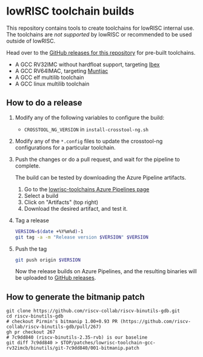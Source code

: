 lowRISC toolchain builds
========================

This repository contains tools to create toolchains for lowRISC internal
use. The toolchains are *not supported* by lowRISC or recommended to be
used outside of lowRISC.

Head over to the
[GitHub releases for this repository](https://github.com/lowRISC/lowrisc-toolchains/releases)
for pre-built toolchains.

* A GCC RV32IMC without hardfloat support, targeting [Ibex](https://github.com/lowRISC/ibex/)
* A GCC RV64IMAC, targeting [Muntjac](https://github.com/lowRISC/muntjac)
* A GCC elf multilib toolchain
* A GCC linux multilib toolchain

How to do a release
-------------------

1. Modify any of the following variables to configure the build:
   - `CROSSTOOL_NG_VERSION` in `install-crosstool-ng.sh`

2. Modify any of the `*.config` files to update the crosstool-ng configurations
   for a particular toolchain.

3. Push the changes or do a pull request, and wait for the pipeline to
   complete.

   The build can be tested by downloading the Azure Pipeline artifacts.
     1. Go to the [lowrisc-toolchains Azure Pipelines page](https://dev.azure.com/lowrisc/lowrisc-toolchains/_build?definitionId=2&_a=summary)
     2. Select a build
     3. Click on "Artifacts" (top right)
     4. Download the desired artifact, and test it.

4. Tag a release

   ```bash
   VERSION=$(date +%Y%m%d)-1
   git tag -a -m "Release version $VERSION" $VERSION
   ```

5. Push the tag

   ```bash
   git push origin $VERSION
   ```

   Now the release builds on Azure Pipelines, and the resulting binaries
   will be uploaded to
   [GitHub releases](https://github.com/lowRISC/lowrisc-toolchains/releases).

How to generate the bitmanip patch
------------------------------------

```
git clone https://github.com/riscv-collab/riscv-binutils-gdb.git
cd riscv-binutils-gdb
# checkout Pirmin's bitmanip 1.00+0.93 PR (https://github.com/riscv-collab/riscv-binutils-gdb/pull/267)
gh pr checkout 267
# 7c9dd840 (riscv-binutils-2.35-rvb) is our baseline
git diff 7c9dd840 > $TOP/patches/lowrisc-toolchain-gcc-rv32imcb/binutils/git-7c9dd840/001-bitmanip.patch
```
